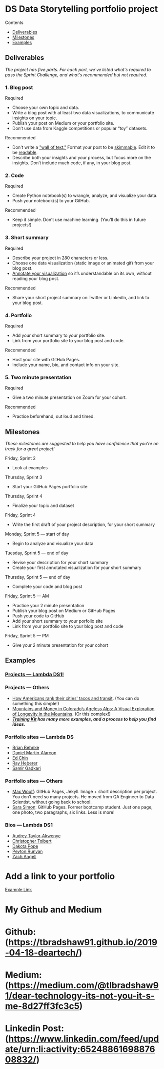 # DS Data Storytelling portfolio project

Contents
- [Deliverables](#deliverables)
- [Milestones](#milestones)
- [Examples](#examples)

## Deliverables

_The project has five parts. For each part, we've listed what's required to pass the Sprint Challenge, and what's recommended but not required._

### 1. Blog post

Required
- Choose your own topic and data.
- Write a blog post with at least two data visualizations, to communicate insights on your topic.
- Publish your post on Medium or your portfolio site.
- Don’t use data from Kaggle competitions or popular “toy” datasets.

Recommended
- Don't write a ["wall of text."](https://www.theonion.com/nation-shudders-at-large-block-of-uninterrupted-text-1819571366) Format your post to be [skimmable](https://www.nngroup.com/articles/how-users-read-on-the-web/). Edit it to be [readable](http://www.hemingwayapp.com/).
- Describe both your insights and your process, but focus more on the insights. Don’t include much code, if any, in your blog post.

### 2. Code
Required
- Create Python notebook(s) to wrangle, analyze, and visualize your data.
- Push your notebook(s) to your GitHub.

Recommended
- Keep it simple. Don’t use machine learning. (You’ll do this in future projects!)

### 3. Short summary
Required
- Describe your project in 280 characters or less.
- Choose one data visualization (static image or animated gif) from your blog post.
- [Annotate your visualization](https://www.dataquest.io/blog/making-538-plots/) so it’s understandable on its own, without reading your blog post.

Recommended
- Share your short project summary on Twitter or LinkedIn, and link to your blog post.

### 4. Portfolio
Required
- Add your short summary to your portfolio site.
- Link from your portfolio site to your blog post and code.

Recommended
- Host your site with GitHub Pages.
- Include your name, bio, and contact info on your site.

### 5. Two minute presentation
Required
- Give a two minute presentation on Zoom for your cohort.

Recommended
- Practice beforehand, out loud and timed. 


## Milestones

_These milestones are suggested to help you have confidence that you're on track for a great project!_

Friday, Sprint 2
- Look at examples

Thursday, Sprint 3
- Start your GitHub Pages portfolio site

Thursday, Sprint 4
- Finalize your topic and dataset

Friday, Sprint 4
- Write the first draft of your project description, for your short summary

Monday, Sprint 5 — start of day
- Begin to analyze and visualize your data

Tuesday, Sprint 5 — end of day
- Revise your description for your short summary
- Create your first annotated visualization for your short summary

Thursday, Sprint 5 — end of day
- Complete your code and blog post

Friday, Sprint 5 — AM
- Practice your 2 minute presentation
- Publish your blog post on Medium or GitHub Pages
- Push your code to GitHub
- Add your short summary to your porfolio site
- Link from your portfolio site to your blog post and code

Friday, Sprint 5 — PM
- Give your 2 minute presentation for your cohort

## Examples

### [Projects — Lambda DS1!](https://drive.google.com/file/d/1RJoAqDgawzSHOJPlDQRRlfz-EnIsskpL/view?usp=sharing)

### Projects — Others
- [How Americans rank their cities' tacos and transit](https://cdn.theatlantic.com/assets/media/img/posts/2018/12/tacos_vs_transit_major_cities/44577a9f0.png). (You can do something this simple!)
- [Mountains and Money in Colorado’s Ageless Alps: A Visual Exploration of Longevity in the Mountains](https://twitter.com/mulletmapping/status/1080847004270583809). (Or this complex!)
- ***[Training Kit](https://learn.lambdaschool.com/ds/module/recedjanlbpqxic2r) has many more examples, and a process to help you find ideas.***

### Portfolio sites — Lambda DS
- [Brian Behnke](https://brianbehnke.github.io/)
- [Daniel Martin-Alarcon](https://danielmartinalarcon.github.io/)
- [Ed Chin](https://ed-chin-git.github.io/)
- [Ray Heberer](http://www.rayheberer.ai/)
- [Samir Gadkari](https://samirgadkari.github.io/)

### Portfolio sites — Others
- [Max Woolf](https://minimaxir.com/): GitHub Pages, Jekyll. Image + short description per project. You don’t need so many projects. He moved from QA Engineer to Data Scientist, without going back to school.
- [Sara Simon](https://smbsimon.github.io/): GitHub Pages. Former bootcamp student. Just one page, one photo, two paragraphs, six links. Less is more!

### Bios — Lambda DS1
- [Audrey Taylor-Akwenye](https://audreyakwenye.github.io/aboutme/)
- [Christopher Tolbert](https://hughjafro.github.io/aboutme/)
- [Dakota Pope](https://dpgofast.github.io/aboutme/)
- [Peyton Runyan](https://peytonrunyan.github.io/aboutme/)
- [Zach Angell](https://zangell44.github.io/aboutme/)

# Add a link to your portfolio 

[Example Link](http://www.dsglossary.com)

# My Github and Medium
# Github: (https://tbradshaw91.github.io/2019-04-18-deartech/)
# Medium: (https://medium.com/@tlbradshaw91/dear-technology-its-not-you-it-s-me-8d27ff3fc3c5)
# Linkedin Post: (https://www.linkedin.com/feed/update/urn:li:activity:6524886169887608832/)
